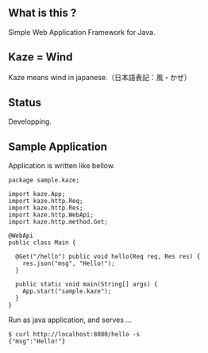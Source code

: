 ## What is this ?
Simple Web Application Framework for Java.


## Kaze = Wind
Kaze means wind in japanese.（日本語表記：風・かぜ）


## Status
Developping. 


## Sample Application
Application is written like bellow.

```
package sample.kaze;

import kaze.App;
import kaze.http.Req;
import kaze.http.Res;
import kaze.http.WebApi;
import kaze.http.method.Get;

@WebApi
public class Main {
  
  @Get("/hello") public void hello(Req req, Res res) {
    res.json("msg", "Hello!");
  }
   
  public static void main(String[] args) {
    App.start("sample.kaze");
  }
}
```

Run as java application, and serves ...

```
$ curl http://localhost:8080/hello -s
{"msg":"Hello!"}
```

